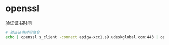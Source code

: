# openssl

验证证书时间

```sh
# 验证证书时间命令
echo | openssl s_client -connect apigw-xcc1.s9.udeskglobal.com:443 | openssl x509 -noout -dates
```

